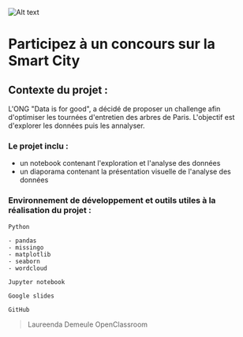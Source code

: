 ![Alt text](https://user.oc-static.com/upload/2023/03/30/16801901343159_Screenshot%202023-03-30%20at%2017.27.33.png)

# Participez à un concours sur la Smart City

## Contexte du projet : 
L'ONG "Data is for good", a décidé de proposer un challenge afin d'optimiser les tournées d'entretien des arbres de Paris. L'objectif est d'explorer les données puis les annalyser. 

### Le projet inclu :

- un notebook contenant l'exploration et l'analyse des données
- un diaporama contenant la présentation visuelle de l'analyse des données 

### Environnement de développement et outils utiles à la réalisation du projet :

`Python`

    - pandas
    - missingo
    - matplotlib 
    - seaborn
    - wordcloud
    
`Jupyter notebook` 

`Google slides` 

`GitHub` 

> Laureenda Demeule
> OpenClassroom
